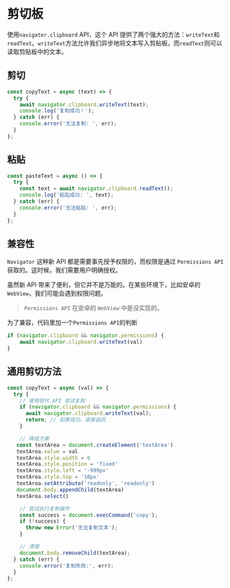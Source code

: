 # 剪切板

使用`navigator.clipboard` API，这个 API 提供了两个强大的方法：`writeText`和`readText`。`writeText`方法允许我们异步地将文本写入剪贴板，而`readText`则可以读取剪贴板中的文本。

## 剪切

```javascript
const copyText = async (text) => {
  try {
    await navigator.clipboard.writeText(text);
    console.log('复制成功！');
  } catch (err) {
    console.error('无法复制: ', err);
  }
};
```

## 粘贴

```javascript
const pasteText = async () => {
  try {
    const text = await navigator.clipboard.readText();
    console.log('粘贴成功: ', text);
  } catch (err) {
    console.error('无法粘贴: ', err);
  }
};
```

## 兼容性

`Navigator` 这种新 API 都是需要事先授予权限的，而权限是通过 `Permissions API` 获取的。这时候，我们需要用户明确授权。

虽然新 API 带来了便利，但它并不是万能的。在某些环境下，比如安卓的 `WebView`，我们可能会遇到权限问题。

> `Permissions API` 在安卓的 `WebView` 中是没实现的。

为了兼容，代码里加一个`Permissions API`的判断

```javascript
if (navigator.clipboard && navigator.permissions) { 
    await navigator.clipboard.writeText(val) 
}
```

## 通用剪切方法

```javascript
const copyText = async (val) => {
  try {
    // 使用现代 API 尝试复制
    if (navigator.clipboard && navigator.permissions) {
      await navigator.clipboard.writeText(val);
      return; // 如果成功，直接返回
    }

    // 降级方案
   const textArea = document.createElement('textArea') 
   textArea.value = val 
   textArea.style.width = 0 
   textArea.style.position = 'fixed' 
   textArea.style.left = '-999px' 
   textArea.style.top = '10px' 
   textArea.setAttribute('readonly', 'readonly')
   document.body.appendChild(textArea) 
   textArea.select()

    // 尝试执行复制操作
    const success = document.execCommand('copy');
    if (!success) {
      throw new Error('无法复制文本');
    }

    // 清理
    document.body.removeChild(textArea);
  } catch (err) {
    console.error('复制失败:', err);
  }
};
```
